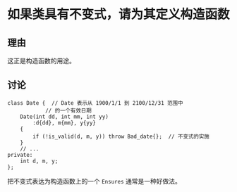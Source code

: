 <h1>如果类具有不变式，请为其定义构造函数</h1>

<h2>理由</h2>
这正是构造函数的用途。

<h2>讨论</h2>

    class Date {  // Date 表示从 1900/1/1 到 2100/12/31 范围中
                // 的一个有效日期
        Date(int dd, int mm, int yy)
            :d{dd}, m{mm}, y{yy}
        {
            if (!is_valid(d, m, y)) throw Bad_date{};  // 不变式的实施
        }
        // ...
    private:
        int d, m, y;
    };

把不变式表达为构造函数上的一个 `Ensures` 通常是一种好做法。